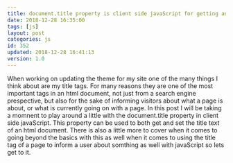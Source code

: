 ```yaml
---
title: document.title property is client side javaScript for getting and setting the title tag
date: 2018-12-28 16:35:00
tags: [js]
layout: post
categories: js
id: 352
updated: 2018-12-28 16:41:13
version: 1.0
---
```


When working on updating the theme for my site one of the many things I think about are my title tags. For many reasons they are one of the most important tags in an html document, not just from a search engine prespective, but also for the sake of informing visitors about what a page is about, or what is currently going on with a page. In this post I will be taking a momnent to play around a little with the document.title property in client side javaScript. This property can be used to both get and set the title text of an html document. There is also a little more to cover when it comes to going beyond the basics with this as well when it comes to using the title tag of a page to inform a user about somthing as well with javaScript so lets get to it.

<!-- more -->

